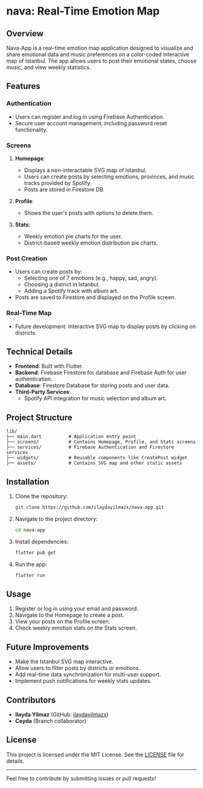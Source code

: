 # nava: Real-Time Emotion Map

## Overview
Nava-App is a real-time emotion map application designed to visualize and share emotional data and music preferences on a color-coded interactive map of Istanbul. The app allows users to post their emotional states, choose music, and view weekly statistics.

## Features

### Authentication
- Users can register and log in using Firebase Authentication.
- Secure user account management, including password reset functionality.

### Screens
1. **Homepage**:
   - Displays a non-interactable SVG map of Istanbul.
   - Users can create posts by selecting emotions, provinces, and music tracks provided by Spotify.
   - Posts are stored in Firestore DB.

2. **Profile**:
   - Shows the user's posts with options to delete them.

3. **Stats**:
   - Weekly emotion pie charts for the user.
   - District-based weekly emotion distribution pie charts.

### Post Creation
- Users can create posts by:
  - Selecting one of 7 emotions (e.g., happy, sad, angry).
  - Choosing a district in Istanbul.
  - Adding a Spotify track with album art.
- Posts are saved to Firestore and displayed on the Profile screen.

### Real-Time Map
- Future development: Interactive SVG map to display posts by clicking on districts.

## Technical Details
- **Frontend**: Built with Flutter.
- **Backend**: Firebase Firestore for database and Firebase Auth for user authentication.
- **Database**: Firestore Database for storing posts and user data.
- **Third-Party Services**:
  - Spotify API integration for music selection and album art.

## Project Structure
```
lib/
├── main.dart          # Application entry point
├── screens/           # Contains Homepage, Profile, and Stats screens
├── services/          # Firebase Authentication and Firestore services
├── widgets/           # Reusable components like CreatePost widget
├── assets/            # Contains SVG map and other static assets
```

## Installation
1. Clone the repository:
   ```bash
   git clone https://github.com/ilaydayilmazx/nava-app.git
   ```
2. Navigate to the project directory:
   ```bash
   cd nava-app
   ```
3. Install dependencies:
   ```bash
   flutter pub get
   ```
4. Run the app:
   ```bash
   flutter run
   ```

## Usage
1. Register or log in using your email and password.
2. Navigate to the Homepage to create a post.
3. View your posts on the Profile screen.
4. Check weekly emotion stats on the Stats screen.

## Future Improvements
- Make the Istanbul SVG map interactive.
- Allow users to filter posts by districts or emotions.
- Add real-time data synchronization for multi-user support.
- Implement push notifications for weekly stats updates.

## Contributors
- **Ilayda Yilmaz** (GitHub: [ilaydayilmazx](https://github.com/ilaydayilmazx))
- **Ceyda** (Branch collaborator)

## License
This project is licensed under the MIT License. See the [LICENSE](LICENSE) file for details.

---

Feel free to contribute by submitting issues or pull requests!

